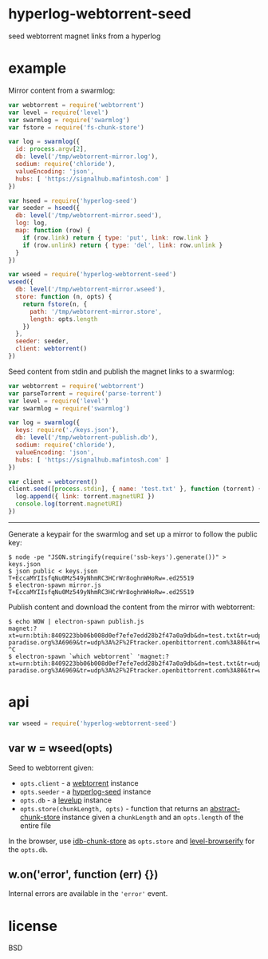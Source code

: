 # hyperlog-webtorrent-seed

seed webtorrent magnet links from a hyperlog

# example

Mirror content from a swarmlog:

``` js
var webtorrent = require('webtorrent')
var level = require('level')
var swarmlog = require('swarmlog')
var fstore = require('fs-chunk-store')

var log = swarmlog({
  id: process.argv[2],
  db: level('/tmp/webtorrent-mirror.log'),
  sodium: require('chloride'),
  valueEncoding: 'json',
  hubs: [ 'https://signalhub.mafintosh.com' ]
})

var hseed = require('hyperlog-seed')
var seeder = hseed({
  db: level('/tmp/webtorrent-mirror.seed'),
  log: log,
  map: function (row) {
    if (row.link) return { type: 'put', link: row.link }
    if (row.unlink) return { type: 'del', link: row.unlink }
  }
})

var wseed = require('hyperlog-webtorrent-seed')
wseed({
  db: level('/tmp/webtorrent-mirror.wseed'),
  store: function (n, opts) {
    return fstore(n, {
      path: '/tmp/webtorrent-mirror.store',
      length: opts.length
    })
  },
  seeder: seeder,
  client: webtorrent()
})
```

Seed content from stdin and publish the magnet links to a swarmlog:

``` js
var webtorrent = require('webtorrent')
var parseTorrent = require('parse-torrent')
var level = require('level')
var swarmlog = require('swarmlog')

var log = swarmlog({
  keys: require('./keys.json'),
  db: level('/tmp/webtorrent-publish.db'),
  sodium: require('chloride'),
  valueEncoding: 'json',
  hubs: [ 'https://signalhub.mafintosh.com' ]
})

var client = webtorrent()
client.seed([process.stdin], { name: 'test.txt' }, function (torrent) {
  log.append({ link: torrent.magnetURI })
  console.log(torrent.magnetURI)
})
```

---

Generate a keypair for the swarmlog and set up a mirror to follow the public
key:

```
$ node -pe "JSON.stringify(require('ssb-keys').generate())" > keys.json
$ json public < keys.json
T+EccaMYIIsfqNu0Mz549yNhmRC3HCrWr8oghnWHoRw=.ed25519
$ electron-spawn mirror.js T+EccaMYIIsfqNu0Mz549yNhmRC3HCrWr8oghnWHoRw=.ed25519
```

Publish content and download the content from the mirror with webtorrent:

```
$ echo WOW | electron-spawn publish.js
magnet:?xt=urn:btih:8409223bb06b008d0ef7efe7edd28b2f47a0a9db&dn=test.txt&tr=udp%3A%2F%2Fexodus.desync.com%3A6969&tr=udp%3A%2F%2Ftracker.coppersurfer.tk%3A6969&tr=udp%3A%2F%2Ftracker.internetwarriors.net%3A1337&tr=udp%3A%2F%2Ftracker.leechers-paradise.org%3A6969&tr=udp%3A%2F%2Ftracker.openbittorrent.com%3A80&tr=wss%3A%2F%2Ftracker.btorrent.xyz&tr=wss%3A%2F%2Ftracker.openwebtorrent.com&tr=wss%3A%2F%2Ftracker.webtorrent.io
^C
$ electron-spawn `which webtorrent` 'magnet:?xt=urn:btih:8409223bb06b008d0ef7efe7edd28b2f47a0a9db&dn=test.txt&tr=udp%3A%2F%2Fexodus.desync.com%3A6969&tr=udp%3A%2F%2Ftracker.coppersurfer.tk%3A6969&tr=udp%3A%2F%2Ftracker.internetwarriors.net%3A1337&tr=udp%3A%2F%2Ftracker.leechers-paradise.org%3A6969&tr=udp%3A%2F%2Ftracker.openbittorrent.com%3A80&tr=wss%3A%2F%2Ftracker.btorrent.xyz&tr=wss%3A%2F%2Ftracker.openwebtorrent.com&tr=wss%3A%2F%2Ftracker.webtorrent.io'
```

# api

``` js
var wseed = require('hyperlog-webtorrent-seed')
```

## var w = wseed(opts)

Seed to webtorrent given:

* `opts.client` - a [webtorrent][1] instance
* `opts.seeder` - a [hyperlog-seed][2] instance
* `opts.db` - a [levelup][3] instance
* `opts.store(chunkLength, opts)` - function that returns an
[abstract-chunk-store][4] instance given a `chunkLength` and an `opts.length` of
the entire file

In the browser, use [idb-chunk-store][5] as `opts.store` and
[level-browserify][6] for the `opts.db`.

[1]: https://npmjs.com/package/webtorrent
[2]: https://npmjs.com/package/hyperlog-seed
[3]: https://npmjs.com/package/level
[4]: https://npmjs.com/package/abstract-chunk-store
[5]: https://npmjs.com/package/idb-chunk-store
[6]: https://npmjs.com/package/level-browserify

## w.on('error', function (err) {})

Internal errors are available in the `'error'` event.

# license

BSD
